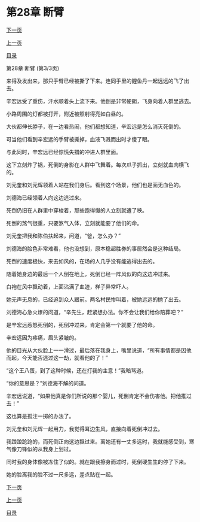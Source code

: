 <h1>第28章   断臂</h1>
            <div><p><a href="./0084_%E7%AC%AC29%E7%AB%A0_%E6%95%91%E5%91%BD%E7%A8%BB%E8%8D%89.md">下一页</a></p><p><a href="./0082_%E7%AC%AC28%E7%AB%A0_%E6%96%AD%E8%87%82.md">上一页</a></p><p><a href="../">目录</a></p></div>
            <div><p>第28章   断臂 (第3/3页)</p><p>来得及发出来，那只手臂已经被撕了下来。连同手里的鲤鱼丹一起远远的飞了出去。</p><p>辛宏远受了重伤，汗水顺着头上流下来。他倒是非常硬朗，飞身向着人群里逃去。</p><p>小路周围的灯都被打开，附近被照射得亮如白昼的。</p><p>大伙都伸长脖子，在一边看热闹，他们都想知道，辛宏远是怎么消灭死倒的。</p><p>可当他们看到辛宏远的手臂被撕掉，血液飞溅而出时才傻了眼。</p><p>与此同时，辛宏远已经惊慌失措的冲进人群里面。</p><p>这下立刻炸了锅，死倒的身影在人群中飞舞着。每次爪子抓出，立刻就血肉横飞的。</p><p>刘元奎和刘元辉领着人站在我们身后。看到这个场景，他们也是面无血色的。</p><p>刘德海已经领着人向这边逃过来。</p><p>死倒仍旧在人群里中穿梭着，那些跑得慢的人立刻就遭了秧。</p><p>死倒的煞气很重，只要煞气入体，立刻就能要了他们的命。</p><p>刘元奎把我和陈伯扶起来，问道，“爸，怎么办？”</p><p>刘德海的脸色非常难看，他也没想到，原本稳超胜券的事居然会是这种结局。</p><p>死倒的速度极快，来去如风的，在场的人几乎没有能逃得出去的。</p><p>随着她身边的最后一个人倒在地上，死倒已经一阵风似的向这边冲过来。</p><p>白袍在风中飘动着，上面沾满了血迹，样子异常吓人。</p><p>她无声无息的，已经追到众人跟前。两名村民惨叫着，被她远远的抛了出去。</p><p>刘德海心急火燎的问道，“辛先生，赶紧想办法。你不会让我们给你陪葬吧？”</p><p>是辛宏远惹怒死倒的，死倒冲过来，肯定会第一个就要了他的命。</p><p>辛宏远因为疼痛，眉头紧皱的。</p><p>他的目光从大伙脸上一一滑过，最后落在我身上，嘴里说道，“所有事情都是因他而起，今天能否逃过这一劫，就看他的了！”</p><p>“这个王八蛋，到了这种时候，还在打我的主意！”我暗骂道。</p><p>“你的意思是？”刘德海不解的问道。</p><p>辛宏远说道，“如果他真是你们所说的那个婴儿，死倒肯定不会伤害他。把他推过去！”</p><p>这也算是孤注一掷的办法了。</p><p>刘元奎和刘元辉一起用力，我觉得耳边生风，直接向着死倒冲过去。</p><p>我踉踉跄跄的，而死倒正向这边飘过来。离她还有一丈多远时，我就能感受到，寒气像刀锋似的从我身上划过。</p><p>同时我的身体像被冻住了似的。就在跟我擦身而过时，死倒硬生生的停了下来。</p><p>她的脸离我的脸不过一尺多远，差点贴在一起。</p></div>
            <div><p><a href="./0084_%E7%AC%AC29%E7%AB%A0_%E6%95%91%E5%91%BD%E7%A8%BB%E8%8D%89.md">下一页</a></p><p><a href="./0082_%E7%AC%AC28%E7%AB%A0_%E6%96%AD%E8%87%82.md">上一页</a></p><p><a href="../">目录</a></p></div>